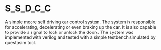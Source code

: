 # S_S_D_C_C
A simple moore self driving car control system. The system is responsible for accelerating, decelerating or even braking up the car. It is also capable to provide a signal to lock or unlock the doors. The system was implemented with verilog and tested with a simple testbench simulated by  questasim tool. 
